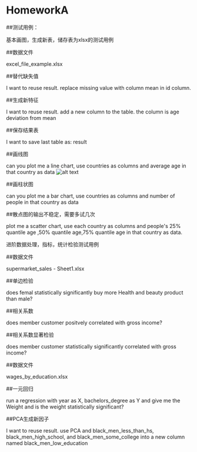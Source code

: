 # HomeworkA
<!-- USAGE EXAMPLES -->
##测试用例：

基本画图，生成新表，储存表为xlsx的测试用例

##数据文件

excel_file_example.xlsx

##替代缺失值

I want to reuse result. replace missing value with column mean in id column.

##生成新特征

I want to reuse result. add a new column to the table. the column is age deviation from mean

##保存结果表

I want to save last table as: result

##画线图

can you plot me a line chart, use countries as columns and average age in that country as data
![alt text](https://github.com/likecom2/HomeworkA/线图1.png)

##画柱状图

can you plot me a bar chart, use countries as columns and number of people in that country as data

##散点图的输出不稳定，需要多试几次

plot me a scatter chart, use each country as columns and people's 25% quantile age ,50% quantile age,75% quantile age in that country as data.  

进阶数据处理，指标，统计检验测试用例

##数据文件

supermarket_sales - Sheet1.xlsx

##单边检验

does femal statistically significantly buy more Health and beauty product than male?

##相关系数

does member customer positvely correlated with gross income?

##相关系数显著检验

does member customer statistically significantly correlated with gross income?

##数据文件

wages_by_education.xlsx

##一元回归

run a regression with year as X, bachelors_degree as Y and give me the Weight and is the weight statistically significant?

##PCA生成新因子

I want to reuse result.  use PCA and black_men_less_than_hs, black_men_high_school, and black_men_some_college into a new column named black_men_low_education 
